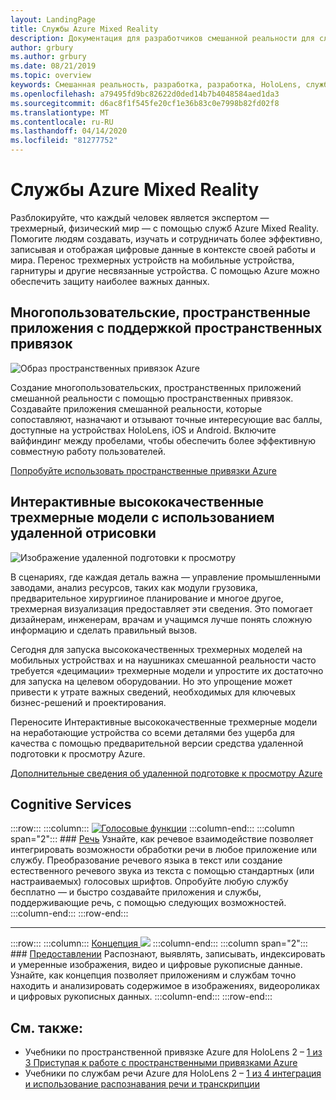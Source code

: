 ```yaml
---
layout: LandingPage
title: Службы Azure Mixed Reality
description: Документация для разработчиков смешанной реальности для служб Azure.
author: grbury
ms.author: grbury
ms.date: 08/21/2019
ms.topic: overview
keywords: Смешанная реальность, разработка, разработка, HoloLens, службы Azure, пространственные привязки, речь, концепция, удаленная визуализация
ms.openlocfilehash: a79495fd9bc82622d0ded14b7b4048584aed1da3
ms.sourcegitcommit: d6ac8f1f545fe20cf1e36b83c0e7998b82fd02f8
ms.translationtype: MT
ms.contentlocale: ru-RU
ms.lasthandoff: 04/14/2020
ms.locfileid: "81277752"
---
```

# <a name="azure-mixed-reality-services"></a>Службы Azure Mixed Reality
Разблокируйте, что каждый человек является экспертом — трехмерный, физический мир — с помощью служб Azure Mixed Reality. Помогите людям создавать, изучать и сотрудничать более эффективно, записывая и отображая цифровые данные в контексте своей работы и мира. Перенос трехмерных устройств на мобильные устройства, гарнитуры и другие несвязанные устройства. С помощью Azure можно обеспечить защиту наиболее важных данных.

## <a name="multi-user-spatially-aware-applications-using-spatial-anchors"></a>Многопользовательские, пространственные приложения с поддержкой пространственных привязок

![ Образ пространственных привязок Azure](images/AzureSpatialAnchors.jpg)

Создание многопользовательских, пространственных приложений смешанной реальности с помощью пространственных привязок. Создавайте приложения смешанной реальности, которые сопоставляют, назначают и отзывают точные интересующие вас баллы, доступные на устройствах HoloLens, iOS и Android. Включите вайфиндинг между пробелами, чтобы обеспечить более эффективную совместную работу пользователей.

[Попробуйте использовать пространственные привязки Azure](https://docs.microsoft.com/azure/spatial-anchors)


## <a name="interactive-high-quality-3d-models-using-remote-rendering"></a>Интерактивные высококачественные трехмерные модели с использованием удаленной отрисовки

![ Изображение удаленной подготовки к просмотру](images/RemoteRendering.jpg)

В сценариях, где каждая деталь важна — управление промышленными заводами, анализ ресурсов, таких как модули грузовика, предварительное хирургииное планирование и многое другое, трехмерная визуализация предоставляет эти сведения. Это помогает дизайнерам, инженерам, врачам и учащимся лучше понять сложную информацию и сделать правильный вызов.

Сегодня для запуска высококачественных трехмерных моделей на мобильных устройствах и на наушниках смешанной реальности часто требуется «децимации» трехмерные модели и упростите их достаточно для запуска на целевом оборудовании. Но это упрощение может привести к утрате важных сведений, необходимых для ключевых бизнес-решений и проектирования.

Переносите Интерактивные высококачественные трехмерные модели на неработающие устройства со всеми деталями без ущерба для качества с помощью предварительной версии средства удаленной подготовки к просмотру Azure.

[Дополнительные сведения об удаленной подготовке к просмотру Azure](https://azure.microsoft.com/services/remote-rendering)


## <a name="cognitive-services"></a>Cognitive Services

:::row:::
    :::column:::
       [![Голосовые функции](images/speech.jpg)](https://docs.microsoft.com/azure/cognitive-services/speech-service/)
    :::column-end:::
    :::column span="2":::
        ### <a name="speech"></a>[Речь](https://docs.microsoft.com/azure/cognitive-services/speech-service/)
        Узнайте, как речевое взаимодействие позволяет интегрировать возможности обработки речи в любое приложение или службу. Преобразование речевого языка в текст или создание естественного речевого звука из текста с помощью стандартных (или настраиваемых) голосовых шрифтов. Опробуйте любую службу бесплатно — и быстро создавайте приложения и службы, поддерживающие речь, с помощью следующих возможностей.
    :::column-end:::
:::row-end:::

---

:::row:::
    :::column:::
       [Концепция ![](images/vision.jpg)](https://docs.microsoft.com/azure/cognitive-services/computer-vision/)
    :::column-end:::
    :::column span="2":::
        ### <a name="vision"></a>[Предоставлении](https://docs.microsoft.com/azure/cognitive-services/computer-vision/)
        Распознают, выявлять, записывать, индексировать и умеренные изображения, видео и цифровые рукописные данные. Узнайте, как концепция позволяет приложениям и службам точно находить и анализировать содержимое в изображениях, видеороликах и цифровых рукописных данных.
    :::column-end:::
:::row-end:::


## <a name="see-also"></a>См. также:

* Учебники по пространственной привязке Azure для HoloLens 2 – [1 из 3 Приступая к работе с пространственными привязками Azure](mrlearning-asa-ch1.md)
* Учебники по службам речи Azure для HoloLens 2 – [1 из 4 интеграция и использование распознавания речи и транскрипции](mrlearning-speechSDK-ch1.md)